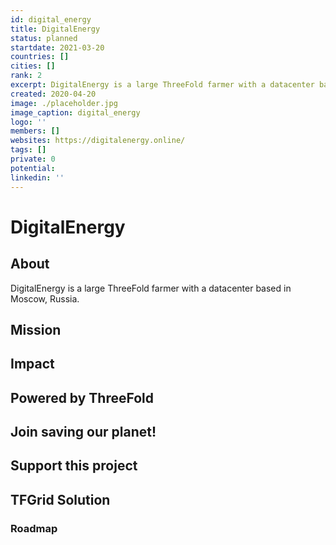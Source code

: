 ```yaml
---
id: digital_energy
title: DigitalEnergy
status: planned
startdate: 2021-03-20
countries: []
cities: []
rank: 2
excerpt: DigitalEnergy is a large ThreeFold farmer with a datacenter based in Moscow, Russia. 
created: 2020-04-20
image: ./placeholder.jpg
image_caption: digital_energy
logo: ''
members: []
websites: https://digitalenergy.online/
tags: []
private: 0
potential:
linkedin: ''
---
```


# DigitalEnergy

## About

DigitalEnergy is a large ThreeFold farmer with a datacenter based in Moscow, Russia. 

## Mission

## Impact

## Powered by ThreeFold

## Join saving our planet!

## Support this project

## TFGrid Solution

### Roadmap



